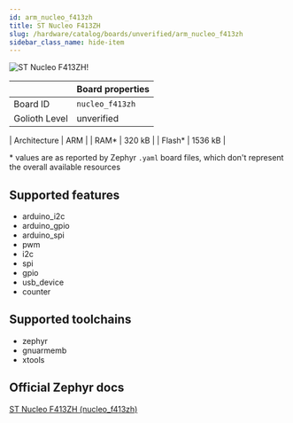 ```yaml
---
id: arm_nucleo_f413zh
title: ST Nucleo F413ZH
slug: /hardware/catalog/boards/unverified/arm_nucleo_f413zh
sidebar_class_name: hide-item
---
```


[//]: # (This is an auto-generated file, do not edit! Changes to it will be lost upon re-generation)

![ST Nucleo F413ZH!](/img/boards/arm/nucleo_f413zh.png "ST Nucleo F413ZH")

|                | Board properties     |
| -------------  | -------------------- |
| Board ID       | `nucleo_f413zh` |
| Golioth Level  | unverified       |

| Architecture   | ARM |
| RAM*           | 320 kB |
| Flash*         | 1536 kB |

\* values are as reported by Zephyr `.yaml` board files, which don't represent the overall available resources



## Supported features

* arduino_i2c
* arduino_gpio
* arduino_spi
* pwm
* i2c
* spi
* gpio
* usb_device
* counter

## Supported toolchains

* zephyr
* gnuarmemb
* xtools

## Official Zephyr docs

[ST Nucleo F413ZH (nucleo_f413zh)](https://docs.zephyrproject.org/latest/boards/arm/nucleo_f413zh/doc/index.html)
